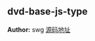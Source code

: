 ## dvd-base-js-type
**Author:** swg [源码地址](http://gitlab.rd.vyohui.com/FE-Base/dvd-base-js-type.git)  
